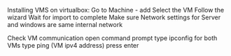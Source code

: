 Installing VMS on virtualbox:
  Go to Machine - add 
  Select the VM 
  Follow the wizard
  Wait for import to complete
  Make sure Network settings for Server and windows are same internal network

Check VM communication
  open command prompt
  type ipconfig for both VMs
  type ping (VM ipv4 address) press enter
